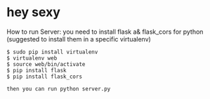 # hey sexy

How to run Server:
	you need to install flask a& flask_cors for python (suggested to install them in a specific virtualenv)
	
	$ sudo pip install virtualenv
	$ virtualenv web
	$ source web/bin/activate
	$ pip install flask
	$ pip install flask_cors

	then you can run python server.py
